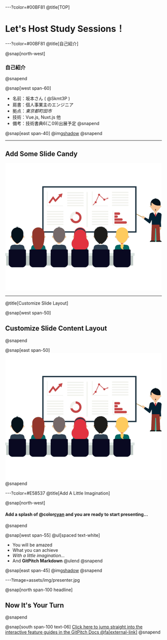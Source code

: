 ---?color=#00BF81
@title[TOP]
# Let's Host Study Sessions！

---?color=#00BF81
@title[自己紹介]

@snap[north-west]
### 自己紹介
@snapend

@snap[west span-60]
- 名前：坂本さん ( @Skmt3P ) <br>
- 肩書：個人事業主のエンジニア <br>
- 拠点：*東京都町田市* <br>
- 技術：Vue.js, Nuxt.js 他 <br>
- 備考：技術書典6(こ09)出展予定
@snapend

@snap[east span-40]
@img[shadow](assets/img/profile.png)
@snapend

---

## Add Some Slide Candy

![](assets/img/presentation.png)

---
@title[Customize Slide Layout]

@snap[west span-50]
## Customize Slide Content Layout
@snapend

@snap[east span-50]
![](assets/img/presentation.png)
@snapend

---?color=#E58537
@title[Add A Little Imagination]

@snap[north-west]
#### Add a splash of @color[cyan](**color**) and you are ready to start presenting...
@snapend

@snap[west span-55]
@ul[spaced text-white]
- You will be amazed
- What you can achieve
- *With a little imagination...*
- And **GitPitch Markdown**
@ulend
@snapend

@snap[east span-45]
@img[shadow](assets/img/conference.png)
@snapend

---?image=assets/img/presenter.jpg

@snap[north span-100 headline]
## Now It's Your Turn
@snapend

@snap[south span-100 text-06]
[Click here to jump straight into the interactive feature guides in the GitPitch Docs @fa[external-link]](https://gitpitch.com/docs/getting-started/tutorial/)
@snapend